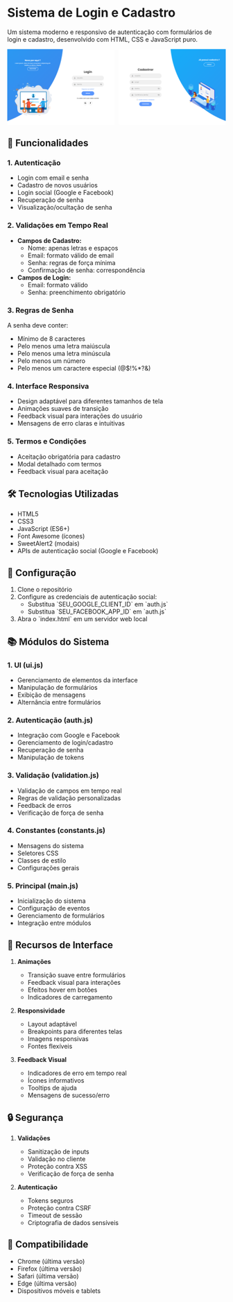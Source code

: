 # Sistema de Login e Cadastro

Um sistema moderno e responsivo de autenticação com formulários de login e cadastro, desenvolvido com HTML, CSS e JavaScript puro.

<div style="display: flex; justify-content: space-between; flex-wrap: wrap;">
  <img src="./assets/img/preview1.png" alt="Preview do Sistema" width="49%">
  <img src="./assets/img/preview2.png" alt="Preview do Sistema" width="49%">
</div>

## 🚀 Funcionalidades

### 1. Autenticação

- Login com email e senha
- Cadastro de novos usuários
- Login social (Google e Facebook)
- Recuperação de senha
- Visualização/ocultação de senha

### 2. Validações em Tempo Real

- **Campos de Cadastro:**
  - Nome: apenas letras e espaços
  - Email: formato válido de email
  - Senha: regras de força mínima
  - Confirmação de senha: correspondência
- **Campos de Login:**
  - Email: formato válido
  - Senha: preenchimento obrigatório

### 3. Regras de Senha

A senha deve conter:

- Mínimo de 8 caracteres
- Pelo menos uma letra maiúscula
- Pelo menos uma letra minúscula
- Pelo menos um número
- Pelo menos um caractere especial (@$!%\*?&)

### 4. Interface Responsiva

- Design adaptável para diferentes tamanhos de tela
- Animações suaves de transição
- Feedback visual para interações do usuário
- Mensagens de erro claras e intuitivas

### 5. Termos e Condições

- Aceitação obrigatória para cadastro
- Modal detalhado com termos
- Feedback visual para aceitação

## 🛠️ Tecnologias Utilizadas

- HTML5
- CSS3
- JavaScript (ES6+)
- Font Awesome (ícones)
- SweetAlert2 (modais)
- APIs de autenticação social (Google e Facebook)

## 🔧 Configuração

1. Clone o repositório
2. Configure as credenciais de autenticação social:
   - Substitua \`SEU_GOOGLE_CLIENT_ID\` em \`auth.js\`
   - Substitua \`SEU_FACEBOOK_APP_ID\` em \`auth.js\`
3. Abra o \`index.html\` em um servidor web local

## 📚 Módulos do Sistema

### 1. UI (ui.js)

- Gerenciamento de elementos da interface
- Manipulação de formulários
- Exibição de mensagens
- Alternância entre formulários

### 2. Autenticação (auth.js)

- Integração com Google e Facebook
- Gerenciamento de login/cadastro
- Recuperação de senha
- Manipulação de tokens

### 3. Validação (validation.js)

- Validação de campos em tempo real
- Regras de validação personalizadas
- Feedback de erros
- Verificação de força de senha

### 4. Constantes (constants.js)

- Mensagens do sistema
- Seletores CSS
- Classes de estilo
- Configurações gerais

### 5. Principal (main.js)

- Inicialização do sistema
- Configuração de eventos
- Gerenciamento de formulários
- Integração entre módulos

## 🎨 Recursos de Interface

1. **Animações**

   - Transição suave entre formulários
   - Feedback visual para interações
   - Efeitos hover em botões
   - Indicadores de carregamento

2. **Responsividade**

   - Layout adaptável
   - Breakpoints para diferentes telas
   - Imagens responsivas
   - Fontes flexíveis

3. **Feedback Visual**
   - Indicadores de erro em tempo real
   - Ícones informativos
   - Tooltips de ajuda
   - Mensagens de sucesso/erro

## 🔒 Segurança

1. **Validações**

   - Sanitização de inputs
   - Validação no cliente
   - Proteção contra XSS
   - Verificação de força de senha

2. **Autenticação**
   - Tokens seguros
   - Proteção contra CSRF
   - Timeout de sessão
   - Criptografia de dados sensíveis

## 📱 Compatibilidade

- Chrome (última versão)
- Firefox (última versão)
- Safari (última versão)
- Edge (última versão)
- Dispositivos móveis e tablets 
